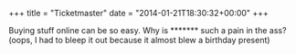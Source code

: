 +++
title = "Ticketmaster"
date = "2014-01-21T18:30:32+00:00"
+++

Buying stuff online can be so easy. Why is ******* such a pain in the ass?  (oops, I had to bleep it out because it almost blew a birthday present)
			